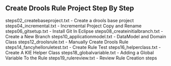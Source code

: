Create Drools Rule Project Step By Step
----------------------------------------------------
steps02_createbaseproject.txt - Create a drools base project
steps04_incremental.txt - Incremental Project Copy and Rename
steps06_gitsetup.txt - Install Git In Eclipse
steps08_createinitialbranch.txt - Create a New Branch
steps10_applicationmodel.txt - DataModel and Domain Class
steps12_droolsrule.txt - Manually Create Drools Rule
steps14_fancyhelloruletest.txt - Create Rule Test
steps16_helperclass.txt - Create A KIE Helper Class
steps18_globalvariable.txt - Adding a Global Variable To the Rule
steps19_rulereview.txt - Review Rule Creation steps

